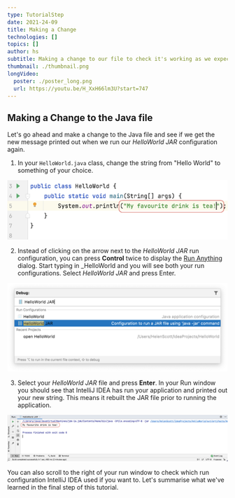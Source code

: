 ```yaml
---
type: TutorialStep
date: 2021-24-09
title: Making a Change 
technologies: []
topics: []
author: hs
subtitle: Making a change to our file to check it's working as we expect
thumbnail: ./thumbnail.png
longVideo:
  poster: ./poster_long.png
  url: https://youtu.be/H_XxH66lm3U?start=747
---
```


## Making a Change to the Java file

Let's go ahead and make a change to the Java file and see if we get the new message printed out when we run our _HelloWorld JAR_ configuration again.

1) In your `HelloWorld.java` class, change the string from "Hello World" to something of your choice.

![Changed Hello World string](changed-hello-world.png)

2) Instead of clicking on the arrow next to the _HelloWorld JAR_ run configuration, you can press **Control** twice to display the [Run Anything](https://www.jetbrains.com/help/idea/running-anything.html) dialog. Start typing in _HelloWorld and you will see both your run configurations. Select _HelloWorld JAR_ and press Enter. 

![Run anything dialog box with Hello World](run-anything.png)

3) Select your _HelloWorld JAR_ file and press **Enter**. In your Run window you should see that IntelliJ IDEA has run your application and printed out your new string. This means it rebuilt the JAR file prior to running the application.

![Run window showing new output](new-output-string.png)

You can also scroll to the right of your run window to check which run configuration IntelliJ IDEA used if you want to. Let's summarise what we've learned in the final step of this tutorial. 